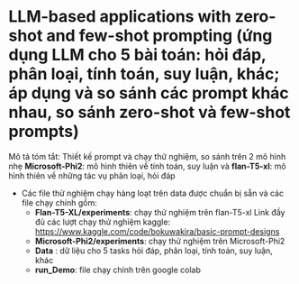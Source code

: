 # LLM-based applications with zero-shot and few-shot prompting (ứng dụng LLM cho 5 bài toán: hỏi đáp, phân loại, tính toán, suy luận, khác; áp dụng và so sánh các prompt khác nhau, so sánh zero-shot và few-shot prompts)
Mô tả tóm tắt: Thiết kế prompt và chạy thử nghiệm, so sánh trên 2 mô hình nhẹ
**Microsoft-Phi2**: mô hình thiên về tính toán, suy luận và **flan-T5-xl**: mô hình thiên về những tác vụ phân loại, hỏi đáp
- Các file thử nghiệm chạy hàng loạt trên data được chuẩn bị sẵn và các file chạy chính gồm:
  - **Flan-T5-XL/experiments**: chạy thử nghiệm trên flan-T5-xl
      Link đầy đủ các lượt chạy thử nghiệm kaggle: https://www.kaggle.com/code/bokuwakira/basic-prompt-designs
  - **Microsoft-Phi2/experiments**: chạy thử nghiệm trên Microsoft-Phi2
  - **Data** : dữ liệu cho 5 tasks hỏi đáp, phân loại, tính toán, suy luận, khác
  - **run_Demo**: file chạy chính trên google colab
